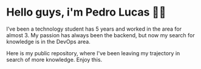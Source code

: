 # Hello guys, i'm Pedro Lucas 👨‍💻

I’ve been a technology student has 5 years and worked in the area for almost 3. My passion has always been the backend, but now my search for knowledge is in the DevOps area.

Here is my public repository, where I've been leaving my trajectory in search of more knowledge. Enjoy this.
